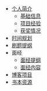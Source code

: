 <!--
 * @Description: 
 * @Date: 2019-08-05 11:57:02
 * @LastEditors: 孙浩然
 * @LastEditTime: 2020-07-10 07:36:43
 -->
<!-- * [全部目录](/)-->
* [个人简介](./authorintroducer.md)
  * [基础信息](./authorintroducer?id=个人简介)
  * [项目经验](./authorintroducer?id=项目经验)
  * [获奖情况](./authorintroducer?id=获奖情况) 
* [时间规划](./navbar/时间规划.md)
* [刷题提纲](./navbar/刷题记录.md)
* 面经
  * [面经提纲](./navbar/面经记录.md) 
  * [面经内容](./navbar/面经记录1.md)
* [博客项目](https://github.com/codefool0307/Java-Blog)
* [书本资源](./book.md)
